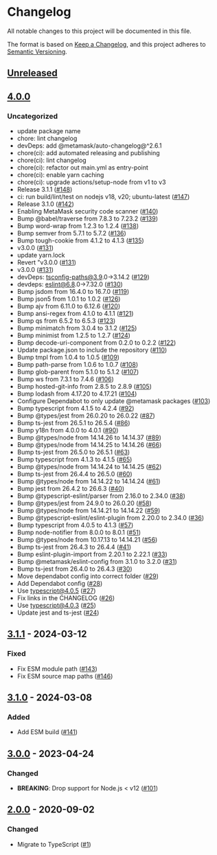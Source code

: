 # Changelog
All notable changes to this project will be documented in this file.

The format is based on [Keep a Changelog](https://keepachangelog.com/en/1.0.0/),
and this project adheres to [Semantic Versioning](https://semver.org/spec/v2.0.0.html).

## [Unreleased]

## [4.0.0]
### Uncategorized
- update package name
- chore: lint changelog
- devDeps: add @metamask/auto-changelog@^2.6.1
- chore(ci): add automated releasing and publishing
- chore(ci): lint changelog
- chore(ci): refactor out main.yml as entry-point
- chore(ci): enable yarn caching
- chore(ci): upgrade actions/setup-node from v1 to v3
- Release 3.1.1 ([#148](https://github.com/legobeat/safe-event-emitter/pull/148))
- ci: run build/lint/test on nodejs v18, v20; ubuntu-latest ([#147](https://github.com/legobeat/safe-event-emitter/pull/147))
- Release 3.1.0 ([#142](https://github.com/legobeat/safe-event-emitter/pull/142))
- Enabling MetaMask security code scanner ([#140](https://github.com/legobeat/safe-event-emitter/pull/140))
- Bump @babel/traverse from 7.8.3 to 7.23.2 ([#139](https://github.com/legobeat/safe-event-emitter/pull/139))
- Bump word-wrap from 1.2.3 to 1.2.4 ([#138](https://github.com/legobeat/safe-event-emitter/pull/138))
- Bump semver from 5.7.1 to 5.7.2 ([#136](https://github.com/legobeat/safe-event-emitter/pull/136))
- Bump tough-cookie from 4.1.2 to 4.1.3 ([#135](https://github.com/legobeat/safe-event-emitter/pull/135))
- v3.0.0 ([#131](https://github.com/legobeat/safe-event-emitter/pull/131))
- update yarn.lock
- Revert "v3.0.0 ([#131](https://github.com/legobeat/safe-event-emitter/pull/131))
- v3.0.0 ([#131](https://github.com/legobeat/safe-event-emitter/pull/131))
- devDeps: tsconfig-paths@3.9.0->3.14.2 ([#129](https://github.com/legobeat/safe-event-emitter/pull/129))
- devdeps: eslint@6.8.0->7.32.0 ([#130](https://github.com/legobeat/safe-event-emitter/pull/130))
- Bump jsdom from 16.4.0 to 16.7.0 ([#119](https://github.com/legobeat/safe-event-emitter/pull/119))
- Bump json5 from 1.0.1 to 1.0.2 ([#126](https://github.com/legobeat/safe-event-emitter/pull/126))
- Bump ajv from 6.11.0 to 6.12.6 ([#120](https://github.com/legobeat/safe-event-emitter/pull/120))
- Bump ansi-regex from 4.1.0 to 4.1.1 ([#121](https://github.com/legobeat/safe-event-emitter/pull/121))
- Bump qs from 6.5.2 to 6.5.3 ([#123](https://github.com/legobeat/safe-event-emitter/pull/123))
- Bump minimatch from 3.0.4 to 3.1.2 ([#125](https://github.com/legobeat/safe-event-emitter/pull/125))
- Bump minimist from 1.2.5 to 1.2.7 ([#124](https://github.com/legobeat/safe-event-emitter/pull/124))
- Bump decode-uri-component from 0.2.0 to 0.2.2 ([#122](https://github.com/legobeat/safe-event-emitter/pull/122))
- Update package.json to include the repository ([#110](https://github.com/legobeat/safe-event-emitter/pull/110))
- Bump tmpl from 1.0.4 to 1.0.5 ([#109](https://github.com/legobeat/safe-event-emitter/pull/109))
- Bump path-parse from 1.0.6 to 1.0.7 ([#108](https://github.com/legobeat/safe-event-emitter/pull/108))
- Bump glob-parent from 5.1.0 to 5.1.2 ([#107](https://github.com/legobeat/safe-event-emitter/pull/107))
- Bump ws from 7.3.1 to 7.4.6 ([#106](https://github.com/legobeat/safe-event-emitter/pull/106))
- Bump hosted-git-info from 2.8.5 to 2.8.9 ([#105](https://github.com/legobeat/safe-event-emitter/pull/105))
- Bump lodash from 4.17.20 to 4.17.21 ([#104](https://github.com/legobeat/safe-event-emitter/pull/104))
- Configure Dependabot to only update @metamask packages ([#103](https://github.com/legobeat/safe-event-emitter/pull/103))
- Bump typescript from 4.1.5 to 4.2.4 ([#92](https://github.com/legobeat/safe-event-emitter/pull/92))
- Bump @types/jest from 26.0.20 to 26.0.22 ([#87](https://github.com/legobeat/safe-event-emitter/pull/87))
- Bump ts-jest from 26.5.1 to 26.5.4 ([#86](https://github.com/legobeat/safe-event-emitter/pull/86))
- Bump y18n from 4.0.0 to 4.0.1 ([#90](https://github.com/legobeat/safe-event-emitter/pull/90))
- Bump @types/node from 14.14.26 to 14.14.37 ([#89](https://github.com/legobeat/safe-event-emitter/pull/89))
- Bump @types/node from 14.14.25 to 14.14.26 ([#66](https://github.com/legobeat/safe-event-emitter/pull/66))
- Bump ts-jest from 26.5.0 to 26.5.1 ([#63](https://github.com/legobeat/safe-event-emitter/pull/63))
- Bump typescript from 4.1.3 to 4.1.5 ([#65](https://github.com/legobeat/safe-event-emitter/pull/65))
- Bump @types/node from 14.14.24 to 14.14.25 ([#62](https://github.com/legobeat/safe-event-emitter/pull/62))
- Bump ts-jest from 26.4.4 to 26.5.0 ([#60](https://github.com/legobeat/safe-event-emitter/pull/60))
- Bump @types/node from 14.14.22 to 14.14.24 ([#61](https://github.com/legobeat/safe-event-emitter/pull/61))
- Bump jest from 26.4.2 to 26.6.3 ([#40](https://github.com/legobeat/safe-event-emitter/pull/40))
- Bump @typescript-eslint/parser from 2.16.0 to 2.34.0 ([#38](https://github.com/legobeat/safe-event-emitter/pull/38))
- Bump @types/jest from 24.9.0 to 26.0.20 ([#58](https://github.com/legobeat/safe-event-emitter/pull/58))
- Bump @types/node from 14.14.21 to 14.14.22 ([#59](https://github.com/legobeat/safe-event-emitter/pull/59))
- Bump @typescript-eslint/eslint-plugin from 2.20.0 to 2.34.0 ([#36](https://github.com/legobeat/safe-event-emitter/pull/36))
- Bump typescript from 4.0.5 to 4.1.3 ([#57](https://github.com/legobeat/safe-event-emitter/pull/57))
- Bump node-notifier from 8.0.0 to 8.0.1 ([#51](https://github.com/legobeat/safe-event-emitter/pull/51))
- Bump @types/node from 10.17.13 to 14.14.21 ([#56](https://github.com/legobeat/safe-event-emitter/pull/56))
- Bump ts-jest from 26.4.3 to 26.4.4 ([#41](https://github.com/legobeat/safe-event-emitter/pull/41))
- Bump eslint-plugin-import from 2.20.1 to 2.22.1 ([#33](https://github.com/legobeat/safe-event-emitter/pull/33))
- Bump @metamask/eslint-config from 3.1.0 to 3.2.0 ([#31](https://github.com/legobeat/safe-event-emitter/pull/31))
- Bump ts-jest from 26.4.0 to 26.4.3 ([#30](https://github.com/legobeat/safe-event-emitter/pull/30))
- Move dependabot config into correct folder ([#29](https://github.com/legobeat/safe-event-emitter/pull/29))
- Add Dependabot config ([#28](https://github.com/legobeat/safe-event-emitter/pull/28))
- Use typescript@4.0.5 ([#27](https://github.com/legobeat/safe-event-emitter/pull/27))
- Fix links in the CHANGELOG ([#26](https://github.com/legobeat/safe-event-emitter/pull/26))
- Use typescript@4.0.3 ([#25](https://github.com/legobeat/safe-event-emitter/pull/25))
- Update jest and ts-jest ([#24](https://github.com/legobeat/safe-event-emitter/pull/24))

## [3.1.1] - 2024-03-12
### Fixed
- Fix ESM module path ([#143](https://github.com/MetaMask/safe-event-emitter/pull/143))
- Fix ESM source map paths ([#146](https://github.com/MetaMask/safe-event-emitter/pull/146))

## [3.1.0] - 2024-03-08
### Added
- Add ESM build ([#141](https://github.com/MetaMask/safe-event-emitter/pull/141))

## [3.0.0] - 2023-04-24
### Changed
- **BREAKING**: Drop support for Node.js < v12 ([#101](https://github.com/MetaMask/safe-event-emitter/pull/101))

## [2.0.0] - 2020-09-02
### Changed
- Migrate to TypeScript ([#1](https://github.com/MetaMask/safe-event-emitter/pull/1))

[Unreleased]: https://github.com/legobeat/safe-event-emitter/compare/v4.0.0...HEAD
[4.0.0]: https://github.com/legobeat/safe-event-emitter/compare/v3.1.1...v4.0.0
[3.1.1]: https://github.com/legobeat/safe-event-emitter/compare/v3.1.0...v3.1.1
[3.1.0]: https://github.com/legobeat/safe-event-emitter/compare/v3.0.0...v3.1.0
[3.0.0]: https://github.com/legobeat/safe-event-emitter/compare/v2.0.0...v3.0.0
[2.0.0]: https://github.com/legobeat/safe-event-emitter/releases/tag/v2.0.0
